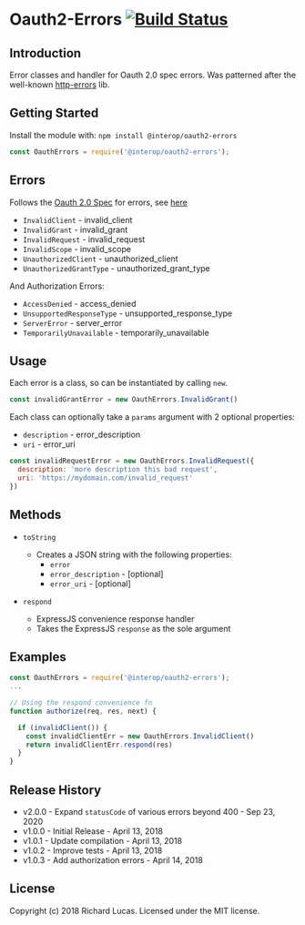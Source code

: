 # Oauth2-Errors [![Build Status](https://secure.travis-ci.org/interop-alliance/oauth2-errors.png?branch=master)](http://travis-ci.org/interop-alliance/oauth2-errors)

## Introduction
Error classes and handler for Oauth 2.0 spec errors.  Was patterned after the well-known [http-errors](https://npmjs.com/http-errors) lib.

## Getting Started
Install the module with: `npm install @interop/oauth2-errors`

```js
const OauthErrors = require('@interop/oauth2-errors');
```

## Errors
Follows the [Oauth 2.0 Spec](https://tools.ietf.org/html/rfc6749) for errors, see [here](https://tools.ietf.org/html/rfc6749#section-5.2)

- `InvalidClient` - invalid_client
- `InvalidGrant` - invalid_grant
- `InvalidRequest` - invalid_request
- `InvalidScope` - invalid_scope
- `UnauthorizedClient` - unauthorized_client
- `UnauthorizedGrantType` - unauthorized_grant_type

And Authorization Errors:

- `AccessDenied` - access_denied
- `UnsupportedResponseType` - unsupported_response_type
- `ServerError` - server_error
- `TemporarilyUnavailable` - temporarily_unavailable

## Usage
Each error is a class, so can be instantiated by calling `new`.

```js
const invalidGrantError = new OauthErrors.InvalidGrant()
``` 

Each class can optionally take a `params` argument with 2 optional properties:
- `description` - error_description
- `uri` - error_uri

```js
const invalidRequestError = new OauthErrors.InvalidRequest({
  description: 'more description this bad request', 
  uri: 'https://mydomain.com/invalid_request'
})
```

## Methods

- `toString`
  - Creates a JSON string with the following properties:
    - `error`
    - `error_description` - [optional]
    - `error_uri` - [optional]

- `respond`
  - ExpressJS convenience response handler
  - Takes the ExpressJS `response` as the sole argument

## Examples

```js
const OauthErrors = require('@interop/oauth2-errors');
...

// Using the respond convenience fn
function authorize(req, res, next) {

  if (invalidClient()) {
    const invalidClientErr = new OauthErrors.InvalidClient()
    return invalidClientErr.respond(res)
  }
}
```

## Release History
* v2.0.0 - Expand `statusCode` of various errors beyond 400 - Sep 23, 2020
* v1.0.0 - Initial Release - April 13, 2018
* v1.0.1 - Update compilation - April 13, 2018
* v1.0.2 - Improve tests - April 13, 2018
* v1.0.3 - Add authorization errors - April 14, 2018

## License
Copyright (c) 2018 Richard Lucas. Licensed under the MIT license.
